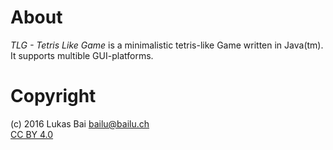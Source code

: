 # About
*TLG - Tetris Like Game* is a minimalistic tetris-like Game written in Java(tm). It supports multible GUI-platforms. 
    
# Copyright
(c) 2016 Lukas Bai bailu@bailu.ch  
[CC BY 4.0](http://creativecommons.org/licenses/by/4.0/)

